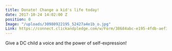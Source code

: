 ```yaml
---
title: Donate! Change a kid's life today!
date: 2017-10-24 14:02:00 Z
position: 0
Image: "/uploads/30980922195_52427a4e1b_o.jpg"
Link: https://connect.clickandpledge.com/w/Form/38684abc-e195-4fdb-aef3-2ed5aeb51d61?636153321160038799
---
```


Give a DC child a voice and the power of self-expression!
